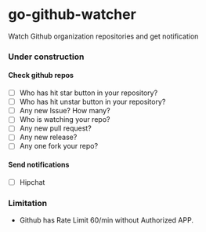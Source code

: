 # go-github-watcher

Watch Github organization repositories and get notification

### Under construction

#### Check github repos

- [ ] Who has hit star button in your repository?
- [ ] Who has hit unstar button in your repository?
- [ ] Any new Issue? How many?
- [ ] Who is watching your repo?
- [ ] Any new pull request?
- [ ] Any new release?
- [ ] Any one fork your repo?

#### Send notifications

- [ ] Hipchat

### Limitation

* Github has Rate Limit 60/min without Authorized APP.
